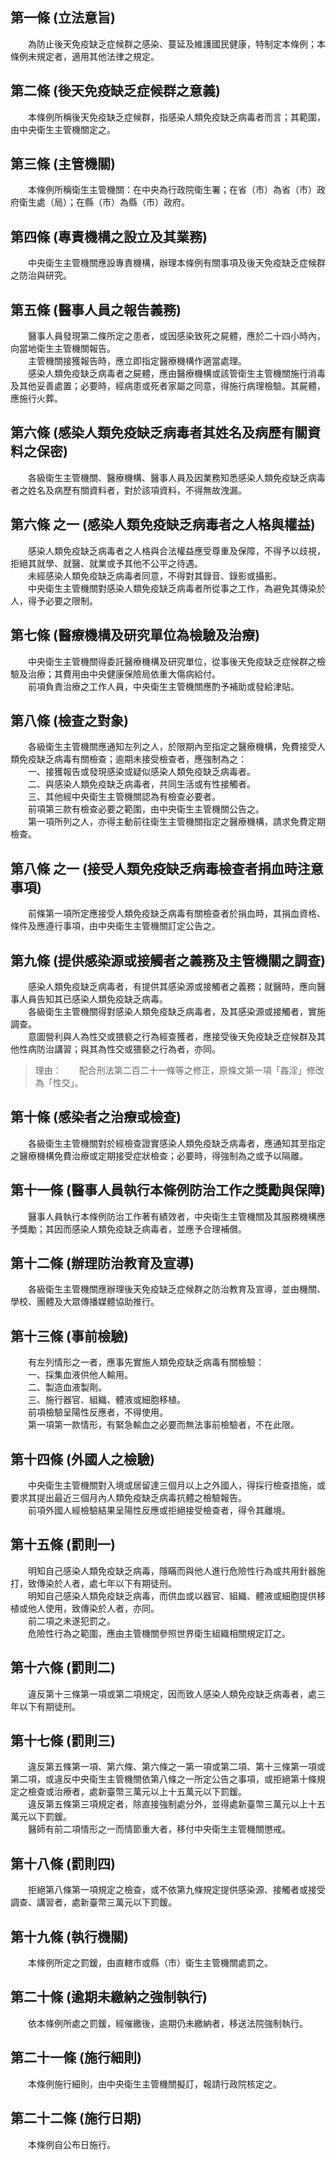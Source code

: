 第一條 (立法意旨)
-----------------
　　為防止後天免疫缺乏症候群之感染、蔓延及維護國民健康，特制定本條例；本條例未規定者，適用其他法律之規定。  


第二條 (後天免疫缺乏症候群之意義)
---------------------------------
　　本條例所稱後天免疫缺乏症候群，指感染人類免疫缺乏病毒者而言；其範圍，由中央衛生主管機關定之。  


第三條 (主管機關)
-----------------
　　本條例所稱衛生主管機關：在中央為行政院衛生署；在省（市）為省（市）政府衛生處（局）；在縣（市）為縣（市）政府。  


第四條 (專責機構之設立及其業務)
-------------------------------
　　中央衛生主管機關應設專責機構，辦理本條例有關事項及後天免疫缺乏症候群之防治與研究。  


第五條 (醫事人員之報告義務)
---------------------------
　　醫事人員發現第二條所定之患者，或因感染致死之屍體，應於二十四小時內，向當地衛生主管機關報告。  
　　主管機關接獲報告時，應立即指定醫療機構作適當處理。  
　　感染人類免疫缺乏病毒者之屍體，應由醫療機構或該管衛生主管機關施行消毒及其他妥善處置；必要時，經病患或死者家屬之同意，得施行病理檢驗。其屍體，應施行火葬。  


第六條 (感染人類免疫缺乏病毒者其姓名及病歷有關資料之保密)
---------------------------------------------------------
　　各級衛生主管機關、醫療機構、醫事人員及因業務知悉感染人類免疫缺乏病毒者之姓名及病歷有關資料者，對於該項資料，不得無故洩漏。  


第六條 之一 (感染人類免疫缺乏病毒者之人格與權益)
------------------------------------------------
　　感染人類免疫缺乏病毒者之人格與合法權益應受尊重及保障，不得予以歧視，拒絕其就學、就醫、就業或予其他不公平之待遇。  
　　未經感染人類免疫缺乏病毒者同意，不得對其錄音、錄影或攝影。  
　　中央衛生主管機關對感染人類免疫缺乏病毒者所從事之工作，為避免其傳染於人，得予必要之限制。  


第七條 (醫療機構及研究單位為檢驗及治療)
---------------------------------------
　　中央衛生主管機關得委託醫療機構及研究單位，從事後天免疫缺乏症候群之檢驗及治療；其費用由中央健康保險局依重大傷病給付。  
　　前項負責治療之工作人員，中央衛生主管機關應酌予補助或發給津貼。  


第八條 (檢查之對象)
-------------------
　　各級衛生主管機關應通知左列之人，於限期內至指定之醫療機構，免費接受人類免疫缺乏病毒有關檢查；逾期未接受檢查者，應強制為之：  
　　一、接獲報告或發現感染或疑似感染人類免疫缺乏病毒者。  
　　二、與感染人類免疫缺乏病毒者，共同生活或有性接觸者。  
　　三、其他經中央衛生主管機關認為有檢查必要者。  
　　前項第三款有檢查必要之範圍，由中央衛生主管機關公告之。  
　　第一項所列之人，亦得主動前往衛生主管機關指定之醫療機構，請求免費定期檢查。  


第八條 之一 (接受人類免疫缺乏病毒檢查者捐血時注意事項)
------------------------------------------------------
　　前條第一項所定應接受人類免疫缺乏病毒有關檢查者於捐血時，其捐血資格、條件及應遵行事項，由中央衛生主管機關訂定公告之。  


第九條 (提供感染源或接觸者之義務及主管機關之調查)
-------------------------------------------------
　　感染人類免疫缺乏病毒者，有提供其感染源或接觸者之義務；就醫時，應向醫事人員告知其已感染人類免疫缺乏病毒。  
　　各級衛生主管機關得對感染人類免疫缺乏病毒者，及其感染源或接觸者，實施調查。  
　　意圖營利與人為性交或猥褻之行為經查獲者，應接受後天免疫缺乏症候群及其他性病防治講習；與其為性交或猥褻之行為者，亦同。  
> 理由：　　配合刑法第二百二十一條等之修正，原條文第一項「姦淫」修改為「性交」。



第十條 (感染者之治療或檢查)
---------------------------
　　各級衛生主管機關對於經檢查證實感染人類免疫缺乏病毒者，應通知其至指定之醫療機構免費治療或定期接受症狀檢查；必要時，得強制為之或予以隔離。  


第十一條 (醫事人員執行本條例防治工作之獎勵與保障)
-------------------------------------------------
　　醫事人員執行本條例防治工作著有績效者，中央衛生主管機關及其服務機構應予獎勵；其因而感染人類免疫缺乏病毒者，並應予合理補償。  


第十二條 (辦理防治教育及宣導)
-----------------------------
　　各級衛生主管機關應辦理後天免疫缺乏症候群之防治教育及宣導，並由機關、學校、團體及大眾傳播媒體協助推行。  


第十三條 (事前檢驗)
-------------------
　　有左列情形之一者，應事先實施人類免疫缺乏病毒有關檢驗：  
　　一、採集血液供他人輸用。  
　　二、製造血液製劑。  
　　三、施行器官、組織、體液或細胞移植。  
　　前項檢驗呈陽性反應者，不得使用。  
　　第一項第一款情形，有緊急輸血之必要而無法事前檢驗者，不在此限。  


第十四條 (外國人之檢驗)
-----------------------
　　中央衛生主管機關對入境或居留達三個月以上之外國人，得採行檢查措施，或要求其提出最近三個月內人類免疫缺乏病毒抗體之檢驗報告。  
　　前項外國人經檢驗結果呈陽性反應或拒絕接受檢查者，得令其離境。  


第十五條 (罰則一)
-----------------
　　明知自己感染人類免疫缺乏病毒，隱瞞而與他人進行危險性行為或共用針器施打，致傳染於人者，處七年以下有期徒刑。  
　　明知自己感染人類免疫缺乏病毒，而供血或以器官、組織、體液或細胞提供移植或他人使用，致傳染於人者，亦同。  
　　前二項之未遂犯罰之。  
　　危險性行為之範圍，應由主管機關參照世界衛生組織相關規定訂之。  


第十六條 (罰則二)
-----------------
　　違反第十三條第一項或第二項規定，因而致人感染人類免疫缺乏病毒者，處三年以下有期徒刑。  


第十七條 (罰則三)
-----------------
　　違反第五條第一項、第六條、第六條之一第一項或第二項、第十三條第一項或第二項，或違反中央衛生主管機關依第八條之一所定公告之事項，或拒絕第十條規定之檢查或治療者，處新臺幣三萬元以上十五萬元以下罰鍰。  
　　違反第五條第三項規定者，除直接強制處分外，並得處新臺幣三萬元以上十五萬元以下罰鍰。  
　　醫師有前二項情形之一而情節重大者，移付中央衛生主管機關懲戒。  


第十八條 (罰則四)
-----------------
　　拒絕第八條第一項規定之檢查，或不依第九條規定提供感染源、接觸者或接受調查、講習者，處新臺幣三萬元以下罰鍰。  


第十九條 (執行機關)
-------------------
　　本條例所定之罰鍰，由直轄市或縣（市）衛生主管機關處罰之。  


第二十條 (逾期未繳納之強制執行)
-------------------------------
　　依本條例所處之罰鍰，經催繳後，逾期仍未繳納者，移送法院強制執行。  


第二十一條 (施行細則)
---------------------
　　本條例施行細則，由中央衛生主管機關擬訂，報請行政院核定之。  


第二十二條 (施行日期)
---------------------
　　本條例自公布日施行。